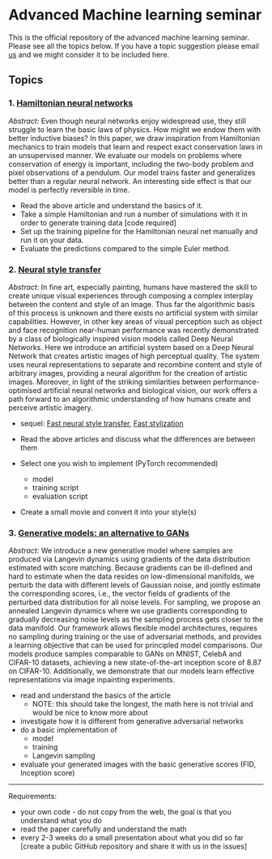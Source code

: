 # Advanced Machine learning seminar

This is the official repository of the advanced machine learning seminar. Please see all the topics below. If you have a topic suggestion please email [us](mailto:olaralex666@gmail.com) and we might consider it to be included here.

## Topics

### 1. [Hamiltonian neural networks](https://arxiv.org/abs/1906.01563)

*Abstract:* Even though neural networks enjoy widespread use, they still struggle to learn the basic laws of physics. How might we endow them with better inductive biases? In this paper, we draw inspiration from Hamiltonian mechanics to train models that learn and respect exact conservation laws in an unsupervised manner. We evaluate our models on problems where conservation of energy is important, including the two-body problem and pixel observations of a pendulum. Our model trains faster and generalizes better than a regular neural network. An interesting side effect is that our model is perfectly reversible in time.

* Read the above article and understand the basics of it.
* Take a simple Hamiltonian and run a number of simulations with it in order to generate training data [code required]
* Set up the training pipeline for the Hamiltonian neural net manually and run it on your data.
* Evaluate the predictions compared to the simple Euler method.

### 2. [Neural style transfer](https://arxiv.org/abs/1508.06576)

*Abstract:* In fine art, especially painting, humans have mastered the skill to create unique visual experiences through composing a complex interplay between the content and style of an image. Thus far the algorithmic basis of this process is unknown and there exists no artificial system with similar capabilities. However, in other key areas of visual perception such as object and face recognition near-human performance was recently demonstrated by a class of biologically inspired vision models called Deep Neural Networks. Here we introduce an artificial system based on a Deep Neural Network that creates artistic images of high perceptual quality. The system uses neural representations to separate and recombine content and style of arbitrary images, providing a neural algorithm for the creation of artistic images. Moreover, in light of the striking similarities between performance-optimised artificial neural networks and biological vision, our work offers a path forward to an algorithmic understanding of how humans create and perceive artistic imagery.

* sequel: [Fast neural style transfer](https://cs.stanford.edu/people/jcjohns/papers/eccv16/JohnsonECCV16.pdf), [Fast stylization](https://arxiv.org/abs/1607.08022)

* Read the above articles and discuss what the differences are between them
* Select one you wish to implement (PyTorch recommended)
  * model
  * training script
  * evaluation script
* Create a small movie and convert it into your style(s)

### 3. [Generative models: an alternative to GANs](https://arxiv.org/abs/1907.05600)

*Abstract:* We introduce a new generative model where samples are produced via Langevin dynamics using gradients of the data distribution estimated with score matching. Because gradients can be ill-defined and hard to estimate when the data resides on low-dimensional manifolds, we perturb the data with different levels of Gaussian noise, and jointly estimate the corresponding scores, i.e., the vector fields of gradients of the perturbed data distribution for all noise levels. For sampling, we propose an annealed Langevin dynamics where we use gradients corresponding to gradually decreasing noise levels as the sampling process gets closer to the data manifold. Our framework allows flexible model architectures, requires no sampling during training or the use of adversarial methods, and provides a learning objective that can be used for principled model comparisons. Our models produce samples comparable to GANs on MNIST, CelebA and CIFAR-10 datasets, achieving a new state-of-the-art inception score of 8.87 on CIFAR-10. Additionally, we demonstrate that our models learn effective representations via image inpainting experiments.

* read and understand the basics of the article
  * NOTE: this should take the longest, the math here is not trivial and would be nice to know more about
* investigate how it is different from generative adversarial networks
* do a basic implementation of
  * model
  * training
  * Langevin sampling
* evaluate your generated images with the basic generative scores (FID, Inception score)

-----------------------

Requirements:
* your own code - do not copy from the web, the goal is that you understand what you do
* read the paper carefully and understand the math
* every 2-3 weeks do a small presentation about what you did so far [create a public GitHub repository and share it with us in the issues]
